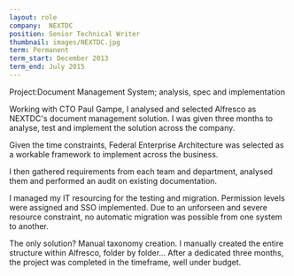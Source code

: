 ```yaml
---
layout: role
company:  NEXTDC
position: Senior Technical Writer
thumbnail: images/NEXTDC.jpg
term: Permanent
term_start: December 2013
term_end: July 2015
---
```


Project:Document Management System; analysis, spec and implementation

Working with CTO Paul Gampe, I analysed and selected Alfresco as NEXTDC's document management solution. I was given three months to analyse, test and implement the solution across the company.

Given the time constraints, Federal Enterprise Architecture was selected as a workable framework to implement across the business.

I then gathered requirements from each team and department, analysed them and performed an audit on existing documentation.

I managed my IT resourcing for the testing and migration. Permission levels were assigned and SSO implemented. Due to an unforseen and severe resource constraint, no automatic migration was possible from one system to another.

The only solution? Manual taxonomy creation. I manually created the entire structure within Alfresco, folder by folder...
After a dedicated three months, the project was completed in the timeframe, well under budget.
